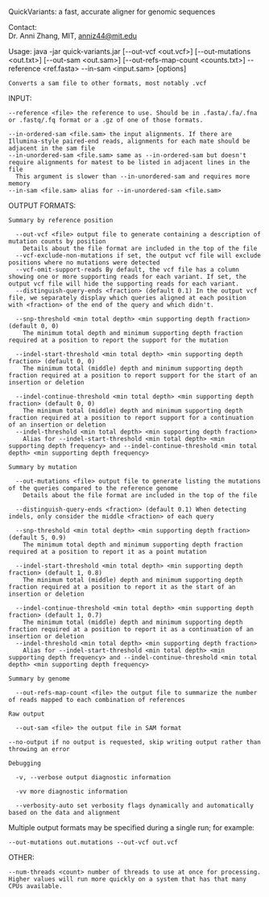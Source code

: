 QuickVariants: a fast, accurate aligner for genomic sequences

Contact:\
 Dr. Anni Zhang, MIT, anniz44@mit.edu



Usage:
  java -jar quick-variants.jar [--out-vcf <out.vcf>] [--out-mutations <out.txt>] [--out-sam <out.sam>] [--out-refs-map-count <counts.txt>] --reference <ref.fasta> --in-sam <input.sam> [options]

    Converts a sam file to other formats, most notably .vcf

  INPUT:

    --reference <file> the reference to use. Should be in .fasta/.fa/.fna or .fastq/.fq format or a .gz of one of those formats.

    --in-ordered-sam <file.sam> the input alignments. If there are Illumina-style paired-end reads, alignments for each mate should be adjacent in the sam file
    --in-unordered-sam <file.sam> same as --in-ordered-sam but doesn't require alignments for matest to be listed in adjacent lines in the file
      This argument is slower than --in-unordered-sam and requires more memory
    --in-sam <file.sam> alias for --in-unordered-sam <file.sam>

  OUTPUT FORMATS:

    Summary by reference position

      --out-vcf <file> output file to generate containing a description of mutation counts by position
        Details about the file format are included in the top of the file
      --vcf-exclude-non-mutations if set, the output vcf file will exclude positions where no mutations were detected
      --vcf-omit-support-reads By default, the vcf file has a column showing one or more supporting reads for each variant. If set, the output vcf file will hide the supporting reads for each variant.
      --distinguish-query-ends <fraction> (default 0.1) In the output vcf file, we separately display which queries aligned at each position with <fraction> of the end of the query and which didn't.

      --snp-threshold <min total depth> <min supporting depth fraction> (default 0, 0)
        The minimum total depth and minimum supporting depth fraction required at a position to report the support for the mutation

      --indel-start-threshold <min total depth> <min supporting depth fraction> (default 0, 0)
        The minimum total (middle) depth and minimum supporting depth fraction required at a position to report support for the start of an insertion or deletion

      --indel-continue-threshold <min total depth> <min supporting depth fraction> (default 0, 0)
        The minimum total (middle) depth and minimum supporting depth fraction required at a position to report support for a continuation of an insertion or deletion
      --indel-threshold <min total depth> <min supporting depth fraction>
        Alias for --indel-start-threshold <min total depth> <min supporting depth frequency> and --indel-continue-threshold <min total depth> <min supporting depth frequency>

    Summary by mutation

      --out-mutations <file> output file to generate listing the mutations of the queries compared to the reference genome
        Details about the file format are included in the top of the file

      --distinguish-query-ends <fraction> (default 0.1) When detecting indels, only consider the middle <fraction> of each query

      --snp-threshold <min total depth> <min supporting depth fraction> (default 5, 0.9)
        The minimum total depth and minimum supporting depth fraction required at a position to report it as a point mutation

      --indel-start-threshold <min total depth> <min supporting depth fraction> (default 1, 0.8)
        The minimum total (middle) depth and minimum supporting depth fraction required at a position to report it as the start of an insertion or deletion

      --indel-continue-threshold <min total depth> <min supporting depth fraction> (default 1, 0.7)
        The minimum total (middle) depth and minimum supporting depth fraction required at a position to report it as a continuation of an insertion or deletion
      --indel-threshold <min total depth> <min supporting depth fraction>
        Alias for --indel-start-threshold <min total depth> <min supporting depth frequency> and --indel-continue-threshold <min total depth> <min supporting depth frequency>

    Summary by genome

      --out-refs-map-count <file> the output file to summarize the number of reads mapped to each combination of references

    Raw output

      --out-sam <file> the output file in SAM format

    --no-output if no output is requested, skip writing output rather than throwing an error

    Debugging

      -v, --verbose output diagnostic information

      -vv more diagnostic information

      --verbosity-auto set verbosity flags dynamically and automatically based on the data and alignment

  Multiple output formats may be specified during a single run; for example:

    --out-mutations out.mutations --out-vcf out.vcf

  OTHER:

    --num-threads <count> number of threads to use at once for processing. Higher values will run more quickly on a system that has that many CPUs available.
